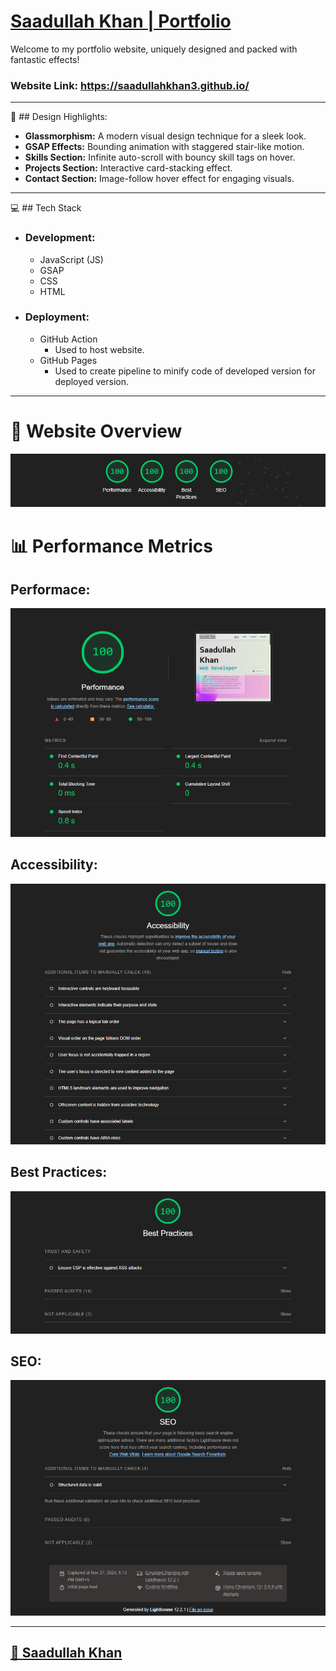 # [Saadullah Khan | Portfolio](https://saadullahkhan3.github.io/)

Welcome to my portfolio website, uniquely designed and packed with fantastic effects!

### **Website Link:** https://saadullahkhan3.github.io/

---


🧩 ## Design Highlights:
- **Glassmorphism:** A modern visual design technique for a sleek look.
- **GSAP Effects:** Bounding animation with staggered stair-like motion.
- **Skills Section:** Infinite auto-scroll with bouncy skill tags on hover.
- **Projects Section:** Interactive card-stacking effect.
- **Contact Section:** Image-follow hover effect for engaging visuals.

---

💻 ## Tech Stack
- ### **Development:**
    - JavaScript (JS)
    - GSAP
    - CSS
    - HTML

- ### **Deployment:**
    - GitHub Action
        - Used to host website.
    - GitHub Pages
        - Used to create pipeline to minify code of developed version for deployed version.

---

# **🌟 Website Overview**
<img src="./readme_material/overall.png">

# **📊 Performance Metrics**
## **Performace:**
<img src="./readme_material/performance.png">

## **Accessibility:**
<img src="./readme_material/accessibility.png">

## **Best Practices:**
<img src="./readme_material/best-practice.png">

## **SEO:**
<img src="./readme_material/seo.png">

---


<h2 id="saadullah-khan"><a href="https://www.linkedin.com/in/saadullahkhan3/">🔗 Saadullah Khan</a></h2>
